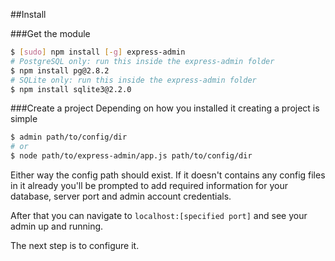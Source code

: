 ##Install

###Get the module

```bash
$ [sudo] npm install [-g] express-admin
# PostgreSQL only: run this inside the express-admin folder
$ npm install pg@2.8.2
# SQLite only: run this inside the express-admin folder
$ npm install sqlite3@2.2.0
```

###Create a project
Depending on how you installed it creating a project is simple
```bash
$ admin path/to/config/dir
# or
$ node path/to/express-admin/app.js path/to/config/dir
```

Either way the config path should exist. If it doesn't contains any config files in it already you'll be prompted to add required information for your database, server port and admin account credentials.

After that you can navigate to `localhost:[specified port]` and see your admin up and running.

The next step is to configure it.
